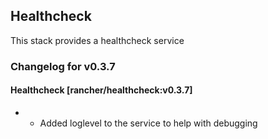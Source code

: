 ## Healthcheck

This stack provides a healthcheck service

### Changelog for v0.3.7

#### Healthcheck [rancher/healthcheck:v0.3.7]
* * Added loglevel to the service to help with debugging
